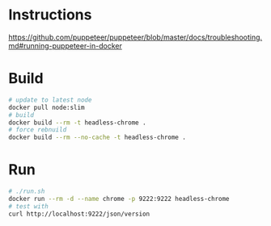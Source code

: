 # Instructions

https://github.com/puppeteer/puppeteer/blob/master/docs/troubleshooting.md#running-puppeteer-in-docker

# Build

```bash
# update to latest node
docker pull node:slim
# build
docker build --rm -t headless-chrome .
# force rebnuild
docker build --rm --no-cache -t headless-chrome .
```

# Run

```bash
# ./run.sh
docker run --rm -d --name chrome -p 9222:9222 headless-chrome
# test with
curl http://localhost:9222/json/version
```
